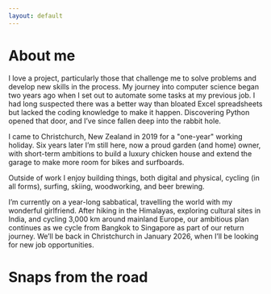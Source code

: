 ```yaml
---
layout: default
---
```

# About me

I love a project, particularly those that challenge me to solve problems and develop new skills in the process. My journey into computer science began two years ago when I set out to automate some tasks at my previous job. I had long suspected there was a better way than bloated Excel spreadsheets but lacked the coding knowledge to make it happen. Discovering Python opened that door, and I’ve since fallen deep into the rabbit hole.

I came to Christchurch, New Zealand in 2019 for a "one-year" working holiday. Six years later I’m still here, now a proud garden (and home) owner, with short-term ambitions to build a luxury chicken house and extend the garage to make more room for bikes and surfboards.

Outside of work I enjoy building things, both digital and physical, cycling (in all forms), surfing, skiing, woodworking, and beer brewing.

I’m currently on a year-long sabbatical, travelling the world with my wonderful girlfriend. After hiking in the Himalayas, exploring cultural sites in India, and cycling 3,000 km around mainland Europe, our ambitious plan continues as we cycle from Bangkok to Singapore as part of our return journey. We’ll be back in Christchurch in January 2026, when I’ll be looking for new job opportunities.

# Snaps from the road
